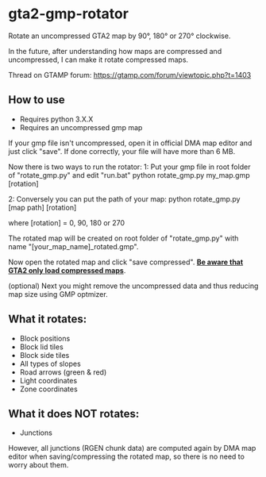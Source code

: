 # gta2-gmp-rotator
Rotate an uncompressed GTA2 map by 90°, 180° or 270° clockwise.

In the future, after understanding how maps are compressed and uncompressed, I can make it rotate compressed maps.

Thread on GTAMP forum: https://gtamp.com/forum/viewtopic.php?t=1403

##  How to use

- Requires python 3.X.X
- Requires an uncompressed gmp map

If your gmp file isn't uncompressed, open it in official DMA map editor and just click "save". If done correctly, your file will have more than 6 MB.

Now there is two ways to run the rotator:
1: Put your gmp file in root folder of "rotate_gmp.py" and edit "run.bat"
python rotate_gmp.py my_map.gmp [rotation]

2: Conversely you can put the path of your map:
python rotate_gmp.py [map path] [rotation]

where [rotation] = 0, 90, 180 or 270

The rotated map will be created on root folder of "rotate_gmp.py" with name "[your_map_name]_rotated.gmp".

Now open the rotated map and click "save compressed". <ins>**Be aware that GTA2 only load compressed maps**</ins>. 

(optional) Next you might remove the uncompressed data and thus reducing map size using GMP optmizer.

## What it rotates:

- Block positions
- Block lid tiles
- Block side tiles
- All types of slopes
- Road arrows (green & red)
- Light coordinates
- Zone coordinates

## What it does NOT rotates:
- Junctions

However, all junctions (RGEN chunk data) are computed again by DMA map editor when saving/compressing the rotated map, so there is no need to worry about them.
